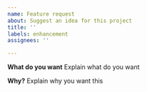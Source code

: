 ```yaml
---
name: Feature request
about: Suggest an idea for this project
title: ''
labels: enhancement
assignees: ''

---
```


**What do you want**
Explain what do you want

**Why?**
Explain why you want this
